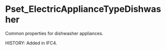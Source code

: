 # Pset_ElectricApplianceTypeDishwasher

Common properties for dishwasher appliances.
<!-- end of short definition -->
 HISTORY: Added in IFC4.
